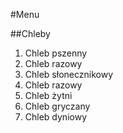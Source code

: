 #Menu

##Chleby

1. Chleb pszenny
2. Chleb razowy
3. Chleb słonecznikowy
4. Chleb razowy
5. Chleb żytni
6. Chleb gryczany
7. Chleb dyniowy
